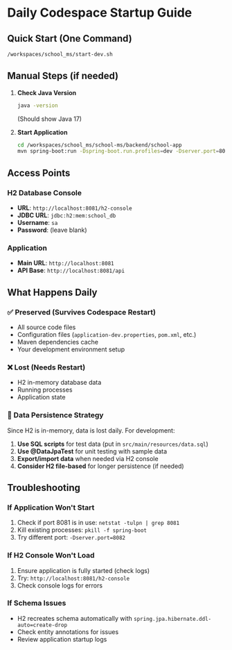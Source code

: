 # Daily Codespace Startup Guide

## Quick Start (One Command)
```bash
/workspaces/school_ms/start-dev.sh
```

## Manual Steps (if needed)
1. **Check Java Version**
   ```bash
   java -version
   ```
   (Should show Java 17)

2. **Start Application**
   ```bash
   cd /workspaces/school_ms/school-ms/backend/school-app
   mvn spring-boot:run -Dspring-boot.run.profiles=dev -Dserver.port=8081
   ```

## Access Points

### H2 Database Console
- **URL**: `http://localhost:8081/h2-console`
- **JDBC URL**: `jdbc:h2:mem:school_db`
- **Username**: `sa`
- **Password**: (leave blank)

### Application
- **Main URL**: `http://localhost:8081`
- **API Base**: `http://localhost:8081/api`

## What Happens Daily

### ✅ Preserved (Survives Codespace Restart)
- All source code files
- Configuration files (`application-dev.properties`, `pom.xml`, etc.)
- Maven dependencies cache
- Your development environment setup

### ❌ Lost (Needs Restart)
- H2 in-memory database data
- Running processes
- Application state

### 🔄 Data Persistence Strategy
Since H2 is in-memory, data is lost daily. For development:

1. **Use SQL scripts** for test data (put in `src/main/resources/data.sql`)
2. **Use @DataJpaTest** for unit testing with sample data
3. **Export/import data** when needed via H2 console
4. **Consider H2 file-based** for longer persistence (if needed)

## Troubleshooting

### If Application Won't Start
1. Check if port 8081 is in use: `netstat -tulpn | grep 8081`
2. Kill existing processes: `pkill -f spring-boot`
3. Try different port: `-Dserver.port=8082`

### If H2 Console Won't Load
1. Ensure application is fully started (check logs)
2. Try: `http://localhost:8081/h2-console`
3. Check console logs for errors

### If Schema Issues
- H2 recreates schema automatically with `spring.jpa.hibernate.ddl-auto=create-drop`
- Check entity annotations for issues
- Review application startup logs
